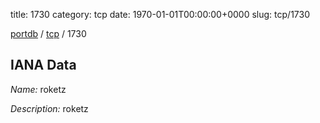 title: 1730
category: tcp
date: 1970-01-01T00:00:00+0000
slug: tcp/1730

[portdb](/) / [tcp](/category/tcp.html) / 1730


## IANA Data

_Name:_ roketz

_Description:_ roketz

